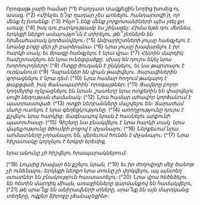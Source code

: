 
Որոգայթ չարի համար
(^1) Բաղդատ Սավքեցին նորից խոսեց ու ասաց.
(^2) _«Մինչեւ ե՞րբ դադար չես առնելու.
հանդարտվի՛ր, որ մենք էլ խոսենք։_
(^3) _Ինչո՞ւ ենք մենք չորքոտանիների պես լռել քո առաջ,_
(^4) _իսկ դու բարկությամբ ես շիկացել։
Հիմա եթե դու մեռնես, երկնքի ներքո ամայությո՞ւն է տիրելու,
թե՞ լեռներն են հիմնահատակ կործանվելու։_
(^5) _Ամբարիշտների լույսը հանգչելու է.
նրանց բոցը վեր չի բարձրանա։_
(^6) _Նրա լույսը խավարելու է իր հարկի տակ,
եւ ճրագը հանգչելու է նրա վրա։_
(^7) _Հետին մարդիկ հափշտակելու են նրա ունեցվածքը.
սխալ են դուրս եկել նրա խորհուրդները։_
(^8) _Ոտքը ծուղակն է ընկնելու,
եւ նա թպրտալու է ուռկանում։_
(^9) _Դարաններ են վրան թափվելու.
ծարավիներին զորացնելու է նրա դեմ։_
(^10) _Նրա համար հողում թակարդ է թաքցված,
իսկ ճանապարհին՝ որոգայթներ։_
(^11) _Ցավերը բոլոր կողմերից ոչնչացնելու են նրան.
շատերը նրա ոտքերին են փարվելու սովի նեղության ժամանակ։_
(^12) _Նրա համար ահավոր կործանում է պատրաստված._
(^13) _ոտքի ներբանները մաշվելու են։
Տարաժամ մահը ուտելու է նրա գեղեցկությունը._
(^14) _առողջությունը դուրս է քշվելու նրա հարկից։
Տագնապով նրան է հասնելու արքունի պատուհասը։_
(^15) _Գիշերը նա բնակվելու է նրա հարկի տակ.
նրա վայելչությունը ծծումբի բոցով է փչանալու։_
(^16) _Ներքեւում նրա արմատները չորանալու են,
վերեւում հունձն է փչանալու։_
(^17) _Նրա հիշատակը կորչելու է երկրի երեսից,_


_նրա անունը չի հիշվելու հրապարակներում։_

(^18) _Լույսից խավար են քշելու նրան,_
(^19) _եւ իր ժողովրդի մեջ ծանոթ չի ունենալու։
Երկնքի ներքո նրա տունը չի փրկվելու,
այլ այնտեղ օտարներ են բնակություն հաստատելու։_
(^20) _Նրա վրա հեծեծելու են հետին մարդիկ միայն,
առաջինները զարմանքով են համակվելու,_
(^21) _թե սրա՞նք են անիրավների տները,
սրա՞նք են այն մարդկանց տեղերը, ովքեր Տիրոջը չճանաչեցին»։_
